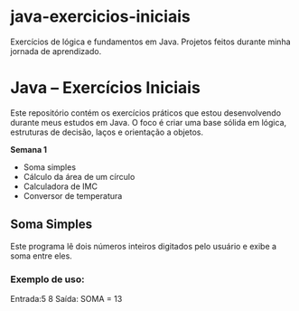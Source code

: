 # java-exercicios-iniciais
Exercícios de lógica e fundamentos em Java. Projetos feitos durante minha jornada de aprendizado.
# Java – Exercícios Iniciais

Este repositório contém os exercícios práticos que estou desenvolvendo durante meus estudos em Java. O foco é criar uma base sólida em lógica, estruturas de decisão, laços e orientação a objetos.

**Semana 1**  
- Soma simples  
- Cálculo da área de um círculo  
- Calculadora de IMC  
- Conversor de temperatura
## Soma Simples

Este programa lê dois números inteiros digitados pelo usuário e exibe a soma entre eles.

### Exemplo de uso:

Entrada:5 8 
Saída: SOMA = 13
